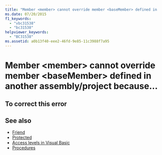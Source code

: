 ```yaml
---
title: "Member <member> cannot override member <baseMember> defined in another assembly-project because the access modifier 'Protected Friend' expands accessibility. Use 'Protected' instead."
ms.date: 07/20/2015
f1_keywords:
  - "vbc31538"
  - "bc31538"
helpviewer_keywords:
  - "BC31538"
ms.assetid: a0b13f40-eee2-46fd-9e85-11c3988f7a95
---
```

# Member \<member> cannot override member \<baseMember> defined in another assembly/project because…

## To correct this error

## See also

- [Friend](../language-reference/modifiers/friend.md)
- [Protected](../language-reference/modifiers/protected.md)
- [Access levels in Visual Basic](../programming-guide/language-features/declared-elements/access-levels.md)
- [Procedures](../programming-guide/language-features/procedures/index.md)
